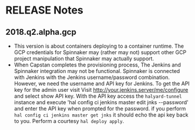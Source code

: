 # RELEASE Notes



## 2018.q2.alpha.gcp

- This version is about containers deploying to a container runtime. The GCP credentials for Spinnaker may (rather may not) support other GCP project manipulation that Spinnaker may actually support.
- When Capstan completes the provisioning process, The Jenkins and Spinnaker integration may not be functional. Spinnaker is connected with Jenkins with the Jenkins username/password combination. However, we need the username and API key for Jenkins. To get the API key for the admin user visit Visit http://your.jenkins.server/me/configure and select show API key. With the API key access the `halyard-tunnel` instance and execute 'hal config ci jenkins master edit jnks --password' and enter the API key when prompted for the password. if you perform `hal config ci jenkins master get jnks` it should echo the api key back to you. Perform a courtesy `hal deploy apply`. 
